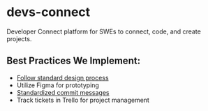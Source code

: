 # devs-connect
Developer Connect platform for SWEs to connect, code, and create projects.

## Best Practices We Implement:
- [Follow standard design process](https://designlab.com/blog/what-is-the-ux-design-process)
- Utilize Figma for prototyping
- [Standardized commit messages](https://www.conventionalcommits.org/en/v1.0.0/)
- Track tickets in Trello for project management

